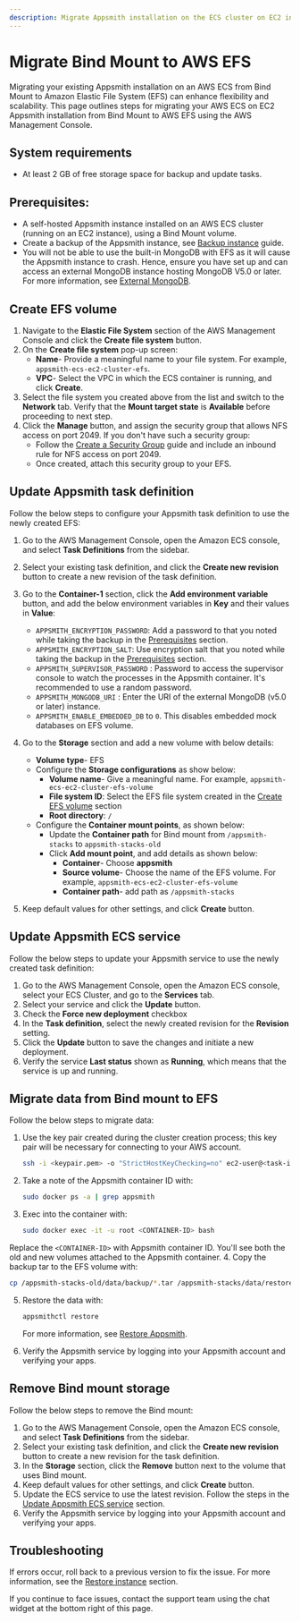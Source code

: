 ```yaml
---
description: Migrate Appsmith installation on the ECS cluster on EC2 instance to use AWS EFS.
---
```

# Migrate Bind Mount to AWS EFS

Migrating your existing Appsmith installation on an AWS ECS from Bind Mount to Amazon Elastic File System (EFS) can enhance flexibility and scalability. This page outlines steps for migrating your AWS ECS on EC2 Appsmith installation from Bind Mount to AWS EFS using the AWS Management Console.

## System requirements

* At least 2 GB of free storage space for backup and update tasks.

## Prerequisites:

* A self-hosted Appsmith instance installed on an AWS ECS cluster (running on an EC2 instance), using a Bind Mount volume.
* Create a backup of the Appsmith instance, see [Backup instance](/getting-started/setup/instance-management/appsmithctl/#backup-instance) guide.
* You will not be able to use the built-in MongoDB with EFS as it will cause the Appsmith instance to crash. Hence, ensure you have set up and can access an external MongoDB instance hosting MongoDB V5.0 or later. For more information, see [External MongoDB](/getting-started/setup/instance-configuration/custom-mongodb-redis#external-mongodb).

## Create EFS volume

1. Navigate to the **Elastic File System** section of the AWS Management Console and click the **Create file system** button.
2. On the **Create file system** pop-up screen:
   * **Name**- Provide a meaningful name to your file system. For example, `appsmith-ecs-ec2-cluster-efs`.
   * **VPC**- Select the VPC in which the ECS container is running, and click **Create**.
3. Select the file system you created above from the list and switch to the **Network** tab. Verify that the **Mount target state** is **Available** before proceeding to next step.
4. Click the **Manage** button, and assign the security group that allows NFS access on port 2049. If you don't have such a security group:
    * Follow the [Create a Security Group](https://docs.aws.amazon.com/AWSEC2/latest/UserGuide/working-with-security-groups.html#creating-security-group) guide and include an inbound rule for NFS access on port 2049.
    * Once created, attach this security group to your EFS.

## Update Appsmith task definition

Follow the below steps to configure your Appsmith task definition to use the newly created EFS:

1. Go to the AWS Management Console, open the Amazon ECS console, and select **Task Definitions** from the sidebar.
2. Select your existing task definition, and click the **Create new revision** button to create a new revision of the task definition.
3. Go to the **Container-1** section, click the **Add environment variable** button, and add the below environment variables in **Key** and their values in **Value**:
   * `APPSMITH_ENCRYPTION_PASSWORD`: Add a password to that you noted while taking the backup in the [Prerequisites](#prerequisites) section.
   * `APPSMITH_ENCRYPTION_SALT`: Use encryption salt that you noted while taking the backup in the [Prerequisites](#prerequisites) section.
   * `APPSMITH_SUPERVISOR_PASSWORD` : Password to access the supervisor console to watch the processes in the Appsmith container. It's recommended to use a random password.
   * `APPSMITH_MONGODB_URI` : Enter the URI of the external MongoDB (v5.0 or later) instance.
   * `APPSMITH_ENABLE_EMBEDDED_DB` to `0`. This disables embedded mock databases on EFS volume.
3. Go to the **Storage** section and add a new volume with below details:
    * **Volume type**- EFS
    * Configure the **Storage configurations** as show below:
      * **Volume name**- Give a meaningful name. For example, `appsmith-ecs-ec2-cluster-efs-volume`
      * **File system ID**: Select the EFS file system created in the [Create EFS volume](#create-efs-volume) section
      * **Root directory**: `/`
   * Configure the **Container mount points**, as shown below:
      * Update the **Container path** for Bind mount from `/appsmith-stacks` to `appsmith-stacks-old`
      * Click **Add mount point**, and add details as shown below:
         * **Container**- Choose **appsmith**
         * **Source volume**- Choose the name of the EFS volume. For example, `appsmith-ecs-ec2-cluster-efs-volume`
         * **Container path**- add path as `/appsmith-stacks`

4. Keep default values for other settings, and click **Create** button.
   

## Update Appsmith ECS service

Follow the below steps to update your Appsmith service to use the newly created task definition:

1. Go to the AWS Management Console, open the Amazon ECS console, select your ECS Cluster, and go to the **Services** tab.
2. Select your service and click the **Update** button.
3. Check the **Force new deployment** checkbox
4. In the **Task definition**, select the newly created revision for the **Revision** setting.
5. Click the **Update** button to save the changes and initiate a new deployment.
6. Verify the service **Last status** shown as **Running**, which means that the service is up and running.

## Migrate data from Bind mount to EFS

Follow the below steps to migrate data:
1. Use the key pair created during the cluster creation process; this key pair will be necessary for connecting to your AWS account.

   ```bash
   ssh -i <keypair.pem> -o "StrictHostKeyChecking=no" ec2-user@<task-ip>
   ```
2. Take a note of the Appsmith container ID with:

   ```bash
   sudo docker ps -a | grep appsmith
   ```
3. Exec into the container with:

   ```bash
   sudo docker exec -it -u root <CONTAINER-ID> bash
   ```
 Replace the `<CONTAINER-ID>` with Appsmith container ID. You'll see both the old and new volumes attached to the Appsmith container.
 4. Copy the backup tar to the EFS volume with:

   ```bash
   cp /appsmith-stacks-old/data/backup/*.tar /appsmith-stacks/data/restore/
   ```
5. Restore the data with: 

   ```bash
   appsmithctl restore
   ```
   For more information, see [Restore Appsmith](/getting-started/setup/instance-management/appsmithctl#restore-instance).
6. Verify the Appsmith service by logging into your Appsmith account and verifying your apps.

## Remove Bind mount storage

Follow the below steps to remove the Bind mount:

1. Go to the AWS Management Console, open the Amazon ECS console, and select **Task Definitions** from the sidebar.
2. Select your existing task definition, and click the **Create new revision** button to create a new revision for the task definition.
3. In the **Storage** section, click the **Remove** button next to the volume that uses Bind mount.
4. Keep default values for other settings, and click **Create** button. 
5. Update the ECS service to use the latest revision. Follow the steps in the [Update Appsmith ECS service](#update-appsmith-ecs-service) section.
6. Verify the Appsmith service by logging into your Appsmith account and verifying your apps.

## Troubleshooting

If errors occur, roll back to a previous version to fix the issue. For more information, see the [Restore instance](/getting-started/setup/instance-management/appsmithctl?current-command-type=docker-commands#restore-instance) section. 

If you continue to face issues, contact the support team using the chat widget at the bottom right of this page.
